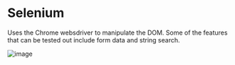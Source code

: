 # Selenium

Uses the Chrome websdriver to manipulate the DOM. Some of the features that can be tested out include form data and string search. 

![image](https://user-images.githubusercontent.com/89990638/161659177-f27d4ab7-9eaa-49da-a1c2-9db467307851.png)
